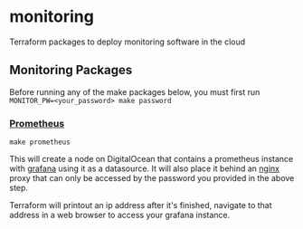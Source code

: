 # monitoring
Terraform packages to deploy monitoring software in the cloud


## Monitoring Packages

Before running any of the make packages below, you must first run `MONITOR_PW=<your_password> make password`

### [Prometheus](https://prometheus.io)

`make prometheus`

This will create a node on DigitalOcean that contains a prometheus instance with [grafana](https://grafana.com/) using it as a datasource.
It will also place it behind an [nginx](https://nginx.org/) proxy that can only be accessed by the password you provided in the above step.

Terraform will printout an ip address after it's finished, navigate to that address in a web browser to access your grafana instance.
